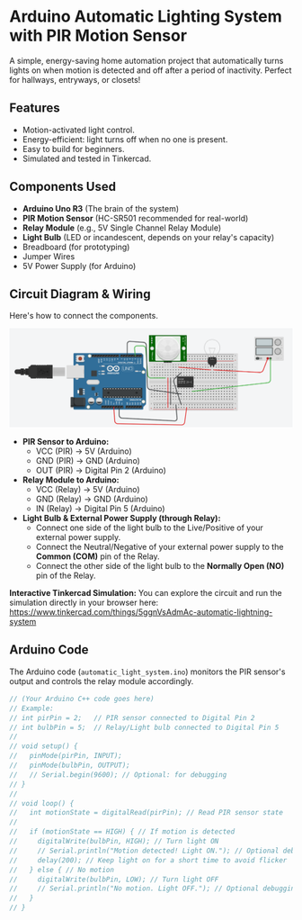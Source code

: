 # Arduino Automatic Lighting System with PIR Motion Sensor

A simple, energy-saving home automation project that automatically turns lights on when motion is detected and off after a period of inactivity. Perfect for hallways, entryways, or closets!

## Features

*   Motion-activated light control.
*   Energy-efficient: light turns off when no one is present.
*   Easy to build for beginners.
*   Simulated and tested in Tinkercad.

## Components Used

*   **Arduino Uno R3** (The brain of the system)
*   **PIR Motion Sensor** (HC-SR501 recommended for real-world)
*   **Relay Module** (e.g., 5V Single Channel Relay Module)
*   **Light Bulb** (LED or incandescent, depends on your relay's capacity)
*   Breadboard (for prototyping)
*   Jumper Wires
*   5V Power Supply (for Arduino)

## Circuit Diagram & Wiring

Here's how to connect the components.

![Circuit Diagram](circuit_diagram.png)

*   **PIR Sensor to Arduino:**
    *   VCC (PIR) -> 5V (Arduino)
    *   GND (PIR) -> GND (Arduino)
    *   OUT (PIR) -> Digital Pin 2 (Arduino)
*   **Relay Module to Arduino:**
    *   VCC (Relay) -> 5V (Arduino)
    *   GND (Relay) -> GND (Arduino)
    *   IN (Relay) -> Digital Pin 5 (Arduino)
*   **Light Bulb & External Power Supply (through Relay):**
    *   Connect one side of the light bulb to the Live/Positive of your external power supply.
    *   Connect the Neutral/Negative of your external power supply to the **Common (COM)** pin of the Relay.
    *   Connect the other side of the light bulb to the **Normally Open (NO)** pin of the Relay.

**Interactive Tinkercad Simulation:**
You can explore the circuit and run the simulation directly in your browser here: 
https://www.tinkercad.com/things/5ggnVsAdmAc-automatic-lightning-system

## Arduino Code

The Arduino code (`automatic_light_system.ino`) monitors the PIR sensor's output and controls the relay module accordingly.

```cpp
// (Your Arduino C++ code goes here)
// Example:
// int pirPin = 2;   // PIR sensor connected to Digital Pin 2
// int bulbPin = 5;  // Relay/Light bulb connected to Digital Pin 5
//
// void setup() {
//   pinMode(pirPin, INPUT);
//   pinMode(bulbPin, OUTPUT);
//   // Serial.begin(9600); // Optional: for debugging
// }
//
// void loop() {
//   int motionState = digitalRead(pirPin); // Read PIR sensor state
//
//   if (motionState == HIGH) { // If motion is detected
//     digitalWrite(bulbPin, HIGH); // Turn light ON
//     // Serial.println("Motion detected! Light ON."); // Optional debugging
//     delay(200); // Keep light on for a short time to avoid flicker
//   } else { // No motion
//     digitalWrite(bulbPin, LOW); // Turn light OFF
//     // Serial.println("No motion. Light OFF."); // Optional debugging
//   }
// }
